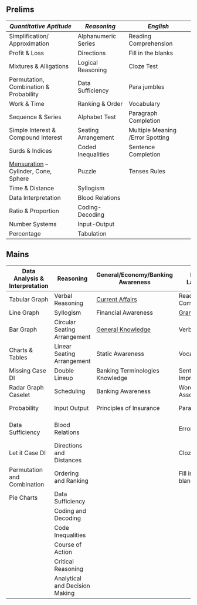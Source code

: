 ## Prelims

| ***Quantitative Aptitude***                                                                 | ***Reasoning***     | ***English***                    |
| ------------------------------------------------------------------------------------------- | ------------------- | -------------------------------- |
| Simplification/ Approximation                                                               | Alphanumeric Series | Reading Comprehension            |
| Profit & Loss                                                                               | Directions          | Fill in the blanks               |
| Mixtures & Alligations                                                                      | Logical Reasoning   | Cloze Test                       |
| Permutation, Combination & Probability                                                      | Data Sufficiency    | Para jumbles                     |
| Work & Time                                                                                 | Ranking & Order     | Vocabulary                       |
| Sequence & Series                                                                           | Alphabet Test       | Paragraph Completion             |
| Simple Interest & Compound Interest                                                         | Seating Arrangement | Multiple Meaning /Error Spotting |
| Surds & Indices                                                                             | Coded Inequalities  | Sentence Completion              |
| [Mensuration](https://www.careerpower.in/mensuration-formula.html) – Cylinder, Cone, Sphere | Puzzle              | Tenses Rules                     |
| Time & Distance                                                                             | Syllogism           |                                  |
| Data Interpretation                                                                         | Blood Relations     |                                  |
| Ratio & Proportion                                                                          | Coding-Decoding     |                                  |
| Number Systems                                                                              | Input-Output        |                                  |
| Percentage                                                                                  | Tabulation          |                                  |

## Mains


| **Data Analysis & Interpretation** | **Reasoning**                  | **General/Economy/Banking Awareness**                                     | **English Language**                                       | **Computer**                                                                  |
| ---------------------------------- | ------------------------------ | ------------------------------------------------------------------------- | ---------------------------------------------------------- | ----------------------------------------------------------------------------- |
| Tabular Graph                      | Verbal Reasoning               | [Current Affairs](https://www.careerpower.in/current-affairs.html)        | Reading Comprehension                                      | Internet                                                                      |
| Line Graph                         | Syllogism                      | Financial Awareness                                                       | [Grammar](https://www.careerpower.in/english-grammar.html) | Memory                                                                        |
| Bar Graph                          | Circular Seating Arrangement   | [General Knowledge](https://www.careerpower.in/gk-general-knowledge.html) | Verbal Ability                                             | Keyboard Shortcuts                                                            |
| Charts & Tables                    | Linear Seating Arrangement     | Static Awareness                                                          | Vocabulary                                                 | [Computer Abbreviation](https://www.careerpower.in/computer-full-form.html)   |
| Missing Case DI                    | Double Lineup                  | Banking Terminologies Knowledge                                           | Sentence Improvement                                       | Microsoft Office                                                              |
| Radar Graph Caselet                | Scheduling                     | Banking Awareness                                                         | Word Association                                           | Computer Hardware                                                             |
| Probability                        | Input Output                   | Principles of Insurance                                                   | Para Jumbles                                               | [Computer Software](https://www.careerpower.in/types-of-software.html)        |
| Data Sufficiency                   | Blood Relations                |                                                                           | Error Spotting                                             | Computer Fundamentals /Terminologies                                          |
| Let it Case DI                     | Directions and Distances       |                                                                           | Cloze Test                                                 | Networking                                                                    |
| Permutation and Combination        | Ordering and Ranking           |                                                                           | Fill in the blanks                                         | Number System                                                                 |
| Pie Charts                         | Data Sufficiency               |                                                                           |                                                            | [Operating System](https://www.careerpower.in/types-of-operating-system.html) |
|                                    | Coding and Decoding            |                                                                           |                                                            | Basic of Logic Gates                                                          |
|                                    | Code Inequalities              |                                                                           |                                                            |                                                                               |
|                                    | Course of Action               |                                                                           |                                                            |                                                                               |
|                                    | Critical Reasoning             |                                                                           |                                                            |                                                                               |
|                                    | Analytical and Decision Making |                                                                           |                                                            |                                                                               |
